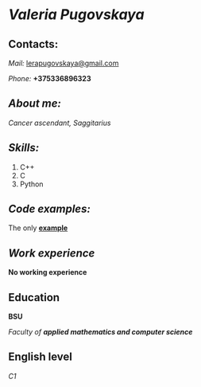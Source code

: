 # *Valeria Pugovskaya*

## Contacts:
*Mail:* lerapugovskaya@gmail.com

*Phone:* __+375336896323__

## *About me:*

_*Cancer ascendant, Saggitarius*_

## *Skills:*

1. C++
2. C
3. Python

## *Code examples:*

The only __[example](https://github.com/veleronie/gitrep.ignore)__

## *Work experience*

__No working experience__

## Education

**BSU**

*Faculty of __applied mathematics and computer science__*

## English level

_C1_
